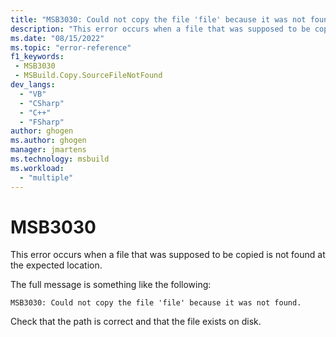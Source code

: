 ```yaml
---
title: "MSB3030: Could not copy the file 'file' because it was not found."
description: "This error occurs when a file that was supposed to be copied is not found at the expected location."
ms.date: "08/15/2022"
ms.topic: "error-reference"
f1_keywords:
 - MSB3030
 - MSBuild.Copy.SourceFileNotFound
dev_langs:
  - "VB"
  - "CSharp"
  - "C++"
  - "FSharp"
author: ghogen
ms.author: ghogen
manager: jmartens
ms.technology: msbuild
ms.workload:
  - "multiple"
---
```

# MSB3030

This error occurs when a file that was supposed to be copied is not found at the expected location.

The full message is something like the following:

```output
MSB3030: Could not copy the file 'file' because it was not found.
```

Check that the path is correct and that the file exists on disk.
